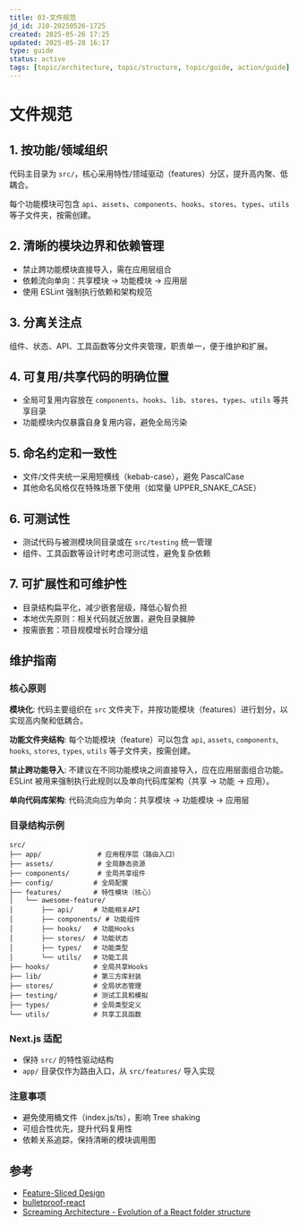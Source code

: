 ```yaml
---
title: 03-文件规范
jd_id: J10-20250526-1725
created: 2025-05-26 17:25
updated: 2025-05-28 16:17
type: guide
status: active
tags: [topic/architecture, topic/structure, topic/guide, action/guide]
---
```


# 文件规范

## 1. 按功能/领域组织

代码主目录为 `src/`，核心采用特性/领域驱动（features）分区，提升高内聚、低耦合。

每个功能模块可包含 `api`、`assets`、`components`、`hooks`、`stores`、`types`、`utils` 等子文件夹，按需创建。

## 2. 清晰的模块边界和依赖管理

- 禁止跨功能模块直接导入，需在应用层组合
- 依赖流向单向：共享模块 → 功能模块 → 应用层
- 使用 ESLint 强制执行依赖和架构规范

## 3. 分离关注点

组件、状态、API、工具函数等分文件夹管理，职责单一，便于维护和扩展。

## 4. 可复用/共享代码的明确位置

- 全局可复用内容放在 `components`、`hooks`、`lib`、`stores`、`types`、`utils` 等共享目录
- 功能模块内仅暴露自身复用内容，避免全局污染

## 5. 命名约定和一致性

- 文件/文件夹统一采用短横线（kebab-case），避免 PascalCase
- 其他命名风格仅在特殊场景下使用（如常量 UPPER_SNAKE_CASE）

## 6. 可测试性

- 测试代码与被测模块同目录或在 `src/testing` 统一管理
- 组件、工具函数等设计时考虑可测试性，避免复杂依赖

## 7. 可扩展性和可维护性

- 目录结构扁平化，减少嵌套层级，降低心智负担
- 本地优先原则：相关代码就近放置，避免目录臃肿
- 按需嵌套：项目规模增长时合理分组

## 维护指南

### 核心原则

**模块化**: 代码主要组织在 `src` 文件夹下，并按功能模块（features）进行划分，以实现高内聚和低耦合。

**功能文件夹结构**: 每个功能模块（feature）可以包含 `api`, `assets`, `components`, `hooks`, `stores`, `types`, `utils` 等子文件夹，按需创建。

**禁止跨功能导入**: 不建议在不同功能模块之间直接导入，应在应用层面组合功能。ESLint 被用来强制执行此规则以及单向代码库架构（共享 -> 功能 -> 应用）。

**单向代码库架构**: 代码流向应为单向：共享模块 -> 功能模块 -> 应用层

### 目录结构示例

```
src/
├── app/              # 应用程序层（路由入口）
├── assets/           # 全局静态资源
├── components/       # 全局共享组件
├── config/          # 全局配置
├── features/        # 特性模块（核心）
│   └── awesome-feature/
│       ├── api/     # 功能相关API
│       ├── components/ # 功能组件
│       ├── hooks/   # 功能Hooks
│       ├── stores/  # 功能状态
│       ├── types/   # 功能类型
│       └── utils/   # 功能工具
├── hooks/           # 全局共享Hooks
├── lib/             # 第三方库封装
├── stores/          # 全局状态管理
├── testing/         # 测试工具和模拟
├── types/           # 全局类型定义
└── utils/           # 共享工具函数
```

### Next.js 适配

- 保持 `src/` 的特性驱动结构
- `app/` 目录仅作为路由入口，从 `src/features/` 导入实现

### 注意事项

- 避免使用桶文件（index.js/ts），影响 Tree shaking
- 可组合性优先，提升代码复用性
- 依赖关系追踪，保持清晰的模块调用图

## 参考

- [Feature-Sliced Design](https://feature-sliced.github.io/documentation/)
- [bulletproof-react](https://github.com/alan2207/bulletproof-react/blob/master/docs/project-structure.md)
- [Screaming Architecture - Evolution of a React folder structure](https://dev.to/profydev/screaming-architecture-evolution-of-a-react-folder-structure-4g25)